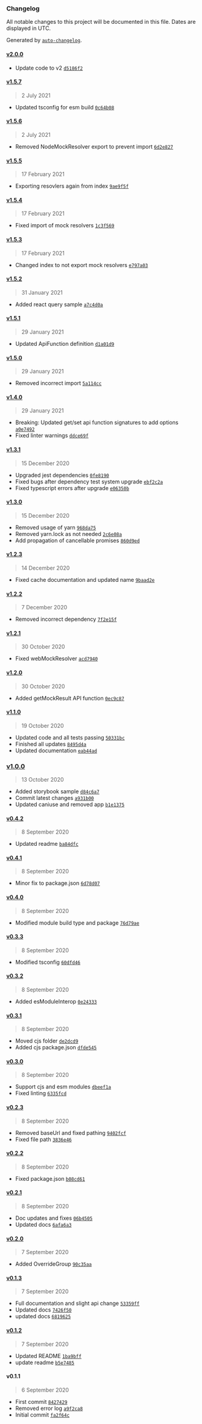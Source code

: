 ### Changelog

All notable changes to this project will be documented in this file. Dates are displayed in UTC.

Generated by [`auto-changelog`](https://github.com/CookPete/auto-changelog).

#### [v2.0.0](https://github.com/mlmassey/api-layer/compare/v1.5.7...v2.0.0)

- Update code to v2 [`d5186f2`](https://github.com/mlmassey/api-layer/commit/d5186f21868a91facdf3c220e5df91686107262a)

#### [v1.5.7](https://github.com/mlmassey/api-layer/compare/v1.5.6...v1.5.7)

> 2 July 2021

- Updated tsconfig for esm build [`0c64b08`](https://github.com/mlmassey/api-layer/commit/0c64b089c86e27d34c4aaaed764a101b44e2051f)

#### [v1.5.6](https://github.com/mlmassey/api-layer/compare/v1.5.5...v1.5.6)

> 2 July 2021

- Removed NodeMockResolver export to prevent import [`6d2e827`](https://github.com/mlmassey/api-layer/commit/6d2e8274c7d36780e210d2bc4409488b1515b1c2)

#### [v1.5.5](https://github.com/mlmassey/api-layer/compare/v1.5.4...v1.5.5)

> 17 February 2021

- Exporting resovlers again from index [`9ae9f5f`](https://github.com/mlmassey/api-layer/commit/9ae9f5f38b29f5037e86bda3cae6821a7ac7e46e)

#### [v1.5.4](https://github.com/mlmassey/api-layer/compare/v1.5.3...v1.5.4)

> 17 February 2021

- Fixed import of mock resolvers [`1c3f569`](https://github.com/mlmassey/api-layer/commit/1c3f5691c7e4264134b02239f2313eff3376f2ee)

#### [v1.5.3](https://github.com/mlmassey/api-layer/compare/v1.5.2...v1.5.3)

> 17 February 2021

- Changed index to not export mock resolvers [`e797a03`](https://github.com/mlmassey/api-layer/commit/e797a03ccf9eac9782ef8f95e1b5db352ca8dead)

#### [v1.5.2](https://github.com/mlmassey/api-layer/compare/v1.5.1...v1.5.2)

> 31 January 2021

- Added react query sample [`a7c4d0a`](https://github.com/mlmassey/api-layer/commit/a7c4d0a2de873c497ba65e33a4d316f60260474c)

#### [v1.5.1](https://github.com/mlmassey/api-layer/compare/v1.5.0...v1.5.1)

> 29 January 2021

- Updated ApiFunction definition [`d1a01d9`](https://github.com/mlmassey/api-layer/commit/d1a01d9bf81807b4f89b01bd3df73f3e74dcf6ce)

#### [v1.5.0](https://github.com/mlmassey/api-layer/compare/v1.4.0...v1.5.0)

> 29 January 2021

- Removed incorrect import [`5a114cc`](https://github.com/mlmassey/api-layer/commit/5a114cc0fcaf6e468c51c4740f3df8873285f387)

#### [v1.4.0](https://github.com/mlmassey/api-layer/compare/v1.3.1...v1.4.0)

> 29 January 2021

- Breaking: Updated get/set api function signatures to add options [`a0e7492`](https://github.com/mlmassey/api-layer/commit/a0e7492e8f2ccc7e84cd4fb18560f48e94db43a5)
- Fixed linter warnings [`ddce69f`](https://github.com/mlmassey/api-layer/commit/ddce69f2f8d6f9d468876847426607233fb35b2f)

#### [v1.3.1](https://github.com/mlmassey/api-layer/compare/v1.3.0...v1.3.1)

> 15 December 2020

- Upgraded jest dependencies [`0fe8190`](https://github.com/mlmassey/api-layer/commit/0fe8190aa5bb93a72e9e577964e264f6866ad8db)
- Fixed bugs after dependency test system upgrade [`ebf2c2a`](https://github.com/mlmassey/api-layer/commit/ebf2c2a2b1f34e953de9647cef4b8b4a4a79bd99)
- Fixed typescript errors after upgrade [`e06350b`](https://github.com/mlmassey/api-layer/commit/e06350bc9184696f3b5aa59c29816960a28a5d18)

#### [v1.3.0](https://github.com/mlmassey/api-layer/compare/v1.2.3...v1.3.0)

> 15 December 2020

- Removed usage of yarn [`968da75`](https://github.com/mlmassey/api-layer/commit/968da757d8ca778c4fbad938319cd44bbd59a3b8)
- Removed yarn.lock as not needed [`2c6e08a`](https://github.com/mlmassey/api-layer/commit/2c6e08ac5f4eb126e963529afaeea4e2a0d55ab7)
- Add propagation of cancellable promises [`860d9ed`](https://github.com/mlmassey/api-layer/commit/860d9ed8b8d613593b5d1a93d93e84bafc490e6c)

#### [v1.2.3](https://github.com/mlmassey/api-layer/compare/v1.2.2...v1.2.3)

> 14 December 2020

- Fixed cache documentation and updated name [`9baad2e`](https://github.com/mlmassey/api-layer/commit/9baad2e913158ebefe5f0cbb8dc3e46c42455ec1)

#### [v1.2.2](https://github.com/mlmassey/api-layer/compare/v1.2.1...v1.2.2)

> 7 December 2020

- Removed incorrect dependency [`7f2e15f`](https://github.com/mlmassey/api-layer/commit/7f2e15f26b1844f3f5060e186f40f506019edbb9)

#### [v1.2.1](https://github.com/mlmassey/api-layer/compare/v1.2.0...v1.2.1)

> 30 October 2020

- Fixed webMockResolver [`acd7940`](https://github.com/mlmassey/api-layer/commit/acd79408e98a938595896362af5d52672f53af31)

#### [v1.2.0](https://github.com/mlmassey/api-layer/compare/v1.1.0...v1.2.0)

> 30 October 2020

- Added getMockResult API function [`0ec9c87`](https://github.com/mlmassey/api-layer/commit/0ec9c87b55ee6f4fe0174073e73e23aaba7e5e12)

#### [v1.1.0](https://github.com/mlmassey/api-layer/compare/v1.0.0...v1.1.0)

> 19 October 2020

- Updated code and all tests passing [`50331bc`](https://github.com/mlmassey/api-layer/commit/50331bca7f790bcb17b56858d5177d1446fa08b1)
- Finished all updates [`8495d4a`](https://github.com/mlmassey/api-layer/commit/8495d4a5f3da094a34242828689802ae8fd26303)
- Updated documentation [`eab44ad`](https://github.com/mlmassey/api-layer/commit/eab44adebfc9a5603ebc302b7e7b3d131bdf0902)

### [v1.0.0](https://github.com/mlmassey/api-layer/compare/v0.4.2...v1.0.0)

> 13 October 2020

- Added storybook sample [`d84c6a7`](https://github.com/mlmassey/api-layer/commit/d84c6a7a5b35755e518aabc67966a3a0dacfa1cd)
- Commit latest changes [`a931b00`](https://github.com/mlmassey/api-layer/commit/a931b00520c0fb34a6d425be840380bde6e887d3)
- Updated caniuse and removed app [`b1e1375`](https://github.com/mlmassey/api-layer/commit/b1e1375b0d30d2735f5c9913a0c9568f4150c547)

#### [v0.4.2](https://github.com/mlmassey/api-layer/compare/v0.4.1...v0.4.2)

> 8 September 2020

- Updated readme [`ba84dfc`](https://github.com/mlmassey/api-layer/commit/ba84dfc3c088b6eafcde974ee0a655a8498566e5)

#### [v0.4.1](https://github.com/mlmassey/api-layer/compare/v0.4.0...v0.4.1)

> 8 September 2020

- Minor fix to package.json [`6d78d07`](https://github.com/mlmassey/api-layer/commit/6d78d075448053e2b3437411084a5df585f7d783)

#### [v0.4.0](https://github.com/mlmassey/api-layer/compare/v0.3.3...v0.4.0)

> 8 September 2020

- Modified module build type and package [`76d79ae`](https://github.com/mlmassey/api-layer/commit/76d79ae87de8f17c92d843c78d3d13d42cca308a)

#### [v0.3.3](https://github.com/mlmassey/api-layer/compare/v0.3.2...v0.3.3)

> 8 September 2020

- Modified tsconfig [`60dfd46`](https://github.com/mlmassey/api-layer/commit/60dfd46e6ea2811589031a23d67d7a75872df586)

#### [v0.3.2](https://github.com/mlmassey/api-layer/compare/v0.3.1...v0.3.2)

> 8 September 2020

- Added esModuleInterop [`0e24333`](https://github.com/mlmassey/api-layer/commit/0e24333ee61db516c155dae13e225a45b48f6c06)

#### [v0.3.1](https://github.com/mlmassey/api-layer/compare/v0.3.0...v0.3.1)

> 8 September 2020

- Moved cjs folder [`de2dcd9`](https://github.com/mlmassey/api-layer/commit/de2dcd9b6046a832431618e440b07d3d5644d6c7)
- Added cjs package.json [`dfde545`](https://github.com/mlmassey/api-layer/commit/dfde545e0b0d6a0084e3958c36b7278ac7ae259e)

#### [v0.3.0](https://github.com/mlmassey/api-layer/compare/v0.2.3...v0.3.0)

> 8 September 2020

- Support cjs and esm modules [`dbeef1a`](https://github.com/mlmassey/api-layer/commit/dbeef1a7f03f275937f441df9b21c5c376dd877c)
- Fixed linting [`6335fcd`](https://github.com/mlmassey/api-layer/commit/6335fcdce7c36103667038ce481c6af0abe48d03)

#### [v0.2.3](https://github.com/mlmassey/api-layer/compare/v0.2.2...v0.2.3)

> 8 September 2020

- Removed baseUrl and fixed pathing [`9402fcf`](https://github.com/mlmassey/api-layer/commit/9402fcf6861816cfc172f17bfa701aa7d3bd58f3)
- Fixed file path [`3836e46`](https://github.com/mlmassey/api-layer/commit/3836e46cccbfbaf9a31d8e106ec189ce2a715039)

#### [v0.2.2](https://github.com/mlmassey/api-layer/compare/v0.2.1...v0.2.2)

> 8 September 2020

- Fixed package.json [`b08cd61`](https://github.com/mlmassey/api-layer/commit/b08cd6172a0e9ef844cd3377b165f121a465ce61)

#### [v0.2.1](https://github.com/mlmassey/api-layer/compare/v0.2.0...v0.2.1)

> 8 September 2020

- Doc updates and fixes [`06b4505`](https://github.com/mlmassey/api-layer/commit/06b450589fb86792286816d0cdd9491f3745f7a7)
- Updated docs [`6afa6a3`](https://github.com/mlmassey/api-layer/commit/6afa6a3dac49cedf6417b70ce10aebd978096ec2)

#### [v0.2.0](https://github.com/mlmassey/api-layer/compare/v0.1.3...v0.2.0)

> 7 September 2020

- Added OverrideGroup [`90c35aa`](https://github.com/mlmassey/api-layer/commit/90c35aa151a9e5271ec044a4da015654837a891d)

#### [v0.1.3](https://github.com/mlmassey/api-layer/compare/v0.1.2...v0.1.3)

> 7 September 2020

- Full documentation and slight api change [`53359ff`](https://github.com/mlmassey/api-layer/commit/53359ff9c413cded705bf9987f57fab4f90d32bd)
- Updated docs [`7426f50`](https://github.com/mlmassey/api-layer/commit/7426f50358294ecde3f9f01dac598e6a46e0c879)
- updated docs [`6819625`](https://github.com/mlmassey/api-layer/commit/68196258e6c528ab08b75a39bc0d61361bc37734)

#### [v0.1.2](https://github.com/mlmassey/api-layer/compare/v0.1.1...v0.1.2)

> 7 September 2020

- Updated README [`1ba9bff`](https://github.com/mlmassey/api-layer/commit/1ba9bff845ed132d63535df357f2a3a91673eef8)
- update readme [`b5e7485`](https://github.com/mlmassey/api-layer/commit/b5e7485ab73ef14e2ee89f22b4f3f684bd06475a)

#### v0.1.1

> 6 September 2020

- First commit [`8427429`](https://github.com/mlmassey/api-layer/commit/8427429b1d29cdb5f215d1d35128851807be564d)
- Removed error log [`a9f2ca8`](https://github.com/mlmassey/api-layer/commit/a9f2ca85031af900446ad1d59a88be604425cc82)
- Initial commit [`fa2f64c`](https://github.com/mlmassey/api-layer/commit/fa2f64cff0a56ad73f481089666c3a932df9ced5)
